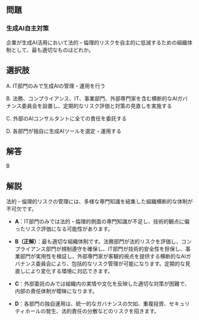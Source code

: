 ## 問題
### 生成AI自主対策
企業が生成AI活用において法的・倫理的リスクを自主的に低減するための組織体制として、最も適切なものはどれか。

## 選択肢
A. IT部門のみで生成AIの管理・運用を行う

B. 法務、コンプライアンス、IT、事業部門、外部専門家を含む横断的なAIガバナンス委員会を設置し、定期的なリスク評価と対策の見直しを実施する

C. 外部のAIコンサルタントに全ての責任を委託する

D. 各部門が独自に生成AIツールを選定・運用する

## 解答
B

## 解説
法的・倫理的リスクの管理には、多様な専門知識を結集した組織横断的な体制が不可欠です。

- **A**：IT部門のみでは法的・倫理的側面の専門知識が不足し、技術的観点に偏ったリスク評価になる可能性があります。

- **B（正解）**：最も適切な組織体制です。法務部門が法的リスクを評価し、コンプライアンス部門が規制遵守を確保し、IT部門が技術的安全性を担保し、事業部門が実用性を検証し、外部専門家が客観的視点を提供する横断的なAIガバナンス委員会により、包括的なリスク管理が可能になります。定期的な見直しにより変化する環境に対応できます。

- **C**：外部委託のみでは組織内の実情や文化を反映した適切な対策が困難で、内部の責任体制が曖昧になります。

- **D**：各部門の独自運用は、統一的なガバナンスの欠如、重複投資、セキュリティホールの発生、法的責任の分散などのリスクを招きます。 